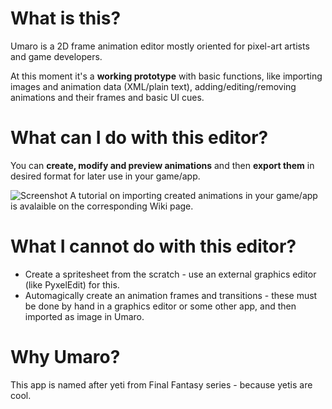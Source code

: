 # What is this?
Umaro is a 2D frame animation editor mostly oriented for pixel-art artists and game developers.

At this moment it's a **working prototype** with basic functions, like importing images and animation data (XML/plain text), adding/editing/removing animations and their frames and basic UI cues.

# What can I do with this editor?
You can **create, modify and preview animations** and then **export them** in desired format for later use in your game/app.

![Screenshot](http://i.imgur.com/Z1w3WtN.png)
A tutorial on importing created animations in your game/app is avalaible on the corresponding Wiki page.

# What I cannot do with this editor?
* Create a spritesheet from the scratch - use an external graphics editor (like PyxelEdit) for this.
* Automagically create an animation frames and transitions - these must be done by hand in a graphics editor or some other app, and then imported as image in Umaro.

# Why Umaro?
This app is named after yeti from Final Fantasy series - because yetis are cool.